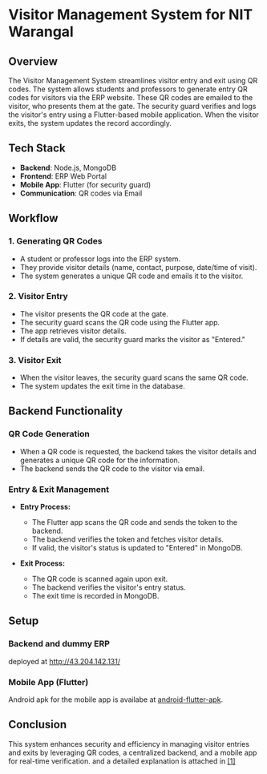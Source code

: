 # Visitor Management System for NIT Warangal

## Overview
The Visitor Management System streamlines visitor entry and exit using QR codes. The system allows students and professors to generate entry QR codes for visitors via the ERP website. These QR codes are emailed to the visitor, who presents them at the gate. The security guard verifies and logs the visitor's entry using a Flutter-based mobile application. When the visitor exits, the system updates the record accordingly.

## Tech Stack
- **Backend**: Node.js, MongoDB
- **Frontend**: ERP Web Portal
- **Mobile App**: Flutter (for security guard)
- **Communication**: QR codes via Email

## Workflow

### 1. Generating QR Codes
- A student or professor logs into the ERP system.
- They provide visitor details (name, contact, purpose, date/time of visit).
- The system generates a unique QR code and emails it to the visitor.

### 2. Visitor Entry
- The visitor presents the QR code at the gate.
- The security guard scans the QR code using the Flutter app.
- The app retrieves visitor details.
- If details are valid, the security guard marks the visitor as "Entered."

### 3. Visitor Exit
- When the visitor leaves, the security guard scans the same QR code.
- The system updates the exit time in the database.

## Backend Functionality
### QR Code Generation
- When a QR code is requested, the backend takes the visitor details and generates a unique QR code for the information.
- The backend sends the QR code to the visitor via email.

### Entry & Exit Management
- **Entry Process:**
  - The Flutter app scans the QR code and sends the token to the backend.
  - The backend verifies the token and fetches visitor details.
  - If valid, the visitor's status is updated to "Entered" in MongoDB.

- **Exit Process:**
  - The QR code is scanned again upon exit.
  - The backend verifies the visitor's entry status.
  - The exit time is recorded in MongoDB.

## Setup
### Backend and dummy ERP
deployed at http://43.204.142.131/

### Mobile App (Flutter)
Android apk for the mobile app is availabe at [android-flutter-apk](./App/android-flutter-apk/).


## Conclusion
This system enhances security and efficiency in managing visitor entries and exits by leveraging QR codes, a centralized backend, and a mobile app for real-time verification. and a detailed explanation is attached in [[1]](./media/)



